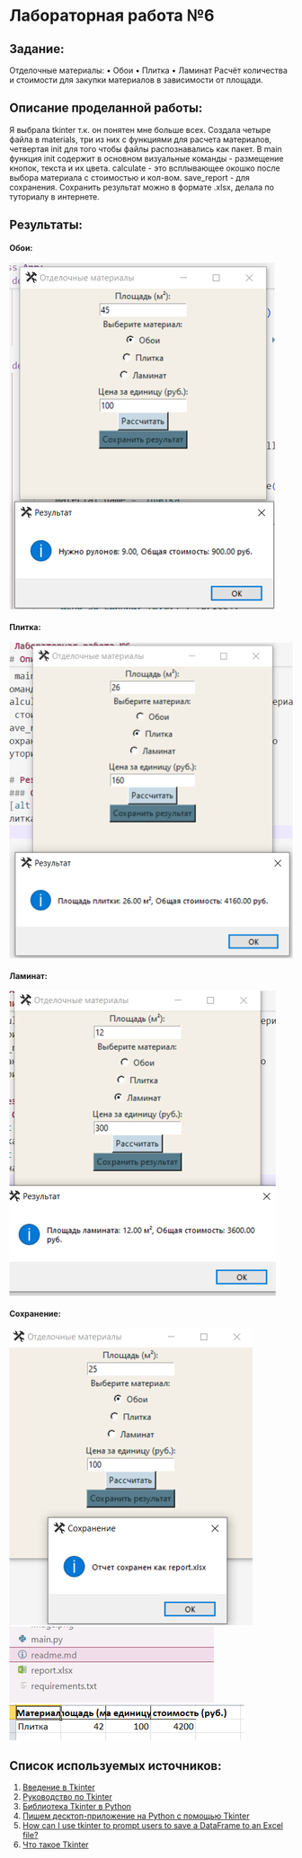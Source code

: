 # Лабораторная работа №6
## Задание:
Отделочные материалы:
• Обои
• Плитка
• Ламинат
Расчёт количества и стоимости для закупки материалов в зависимости от площади.

## Описание проделанной работы:
Я выбрала tkinter т.к. он понятен мне больше всех.
Создала четыре файла в materials, три из них с функциями для расчета материалов, четвертая init для того чтобы файлы распознавались как пакет. 
В main функция init содержит в основном визуальные команды - размещение кнопок, текста и их цвета.
calculate - это всплывающее окошко после выбора материала с стоимостью и кол-вом.
save_report - для сохранения.
Сохранить результат можно в формате .xlsx, делала по туториалу в интернете.

## Результаты:
#### Обои:
![alt text](image.png)
#### Плитка:
![alt text](image-1.png)
#### Ламинат:
![alt text](image-2.png)

#### Сохранение:
![alt text](image-3.png)
![alt text](image-4.png)
![alt text](image-5.png)

## Список используемых источников:
1. [Введение в Tkinter](https://habr.com/ru/articles/133337/)
2. [Руководство по Tkinter](https://metanit.com/python/tkinter/)
3. [Библиотека Tkinter в Python](https://selectel.ru/blog/tutorials/tkinter-library-in-python/)
4. [Пишем десктоп-приложение на Python с помощью Tkinter](https://skillbox.ru/media/code/pishem-desktopprilozhenie-na-python-s-pomoshchyu-tkinter/)
5. [How can I use tkinter to prompt users to save a DataFrame to an Excel file?](https://stackoverflow.com/questions/40295587/how-can-i-use-tkinter-to-prompt-users-to-save-a-dataframe-to-an-excel-file)
6. [Что такое Tkinter](https://younglinux.info/tkinter/tkinter)